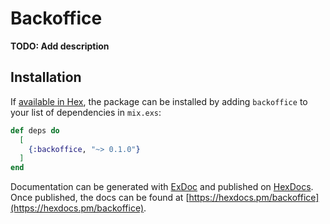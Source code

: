 # Backoffice

**TODO: Add description**

## Installation

If [available in Hex](https://hex.pm/docs/publish), the package can be installed
by adding `backoffice` to your list of dependencies in `mix.exs`:

```elixir
def deps do
  [
    {:backoffice, "~> 0.1.0"}
  ]
end
```

Documentation can be generated with [ExDoc](https://github.com/elixir-lang/ex_doc)
and published on [HexDocs](https://hexdocs.pm). Once published, the docs can
be found at [https://hexdocs.pm/backoffice](https://hexdocs.pm/backoffice).

